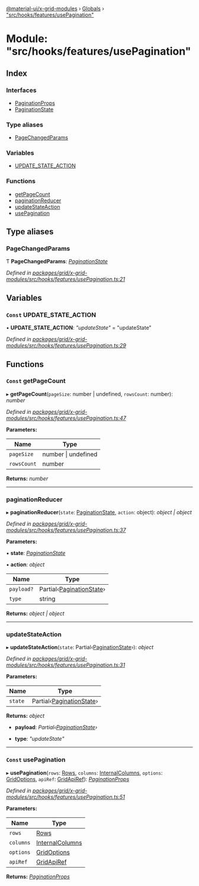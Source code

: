 [@material-ui/x-grid-modules](../README.md) › [Globals](../globals.md) › ["src/hooks/features/usePagination"](_src_hooks_features_usepagination_.md)

# Module: "src/hooks/features/usePagination"

## Index

### Interfaces

- [PaginationProps](../interfaces/_src_hooks_features_usepagination_.paginationprops.md)
- [PaginationState](../interfaces/_src_hooks_features_usepagination_.paginationstate.md)

### Type aliases

- [PageChangedParams](_src_hooks_features_usepagination_.md#pagechangedparams)

### Variables

- [UPDATE_STATE_ACTION](_src_hooks_features_usepagination_.md#const-update_state_action)

### Functions

- [getPageCount](_src_hooks_features_usepagination_.md#const-getpagecount)
- [paginationReducer](_src_hooks_features_usepagination_.md#paginationreducer)
- [updateStateAction](_src_hooks_features_usepagination_.md#updatestateaction)
- [usePagination](_src_hooks_features_usepagination_.md#const-usepagination)

## Type aliases

### PageChangedParams

Ƭ **PageChangedParams**: _[PaginationState](../interfaces/_src_hooks_features_usepagination_.paginationstate.md)_

_Defined in [packages/grid/x-grid-modules/src/hooks/features/usePagination.ts:21](https://github.com/mui-org/material-ui-x/blob/a679779/packages/grid/x-grid-modules/src/hooks/features/usePagination.ts#L21)_

## Variables

### `Const` UPDATE_STATE_ACTION

• **UPDATE_STATE_ACTION**: _"updateState"_ = "updateState"

_Defined in [packages/grid/x-grid-modules/src/hooks/features/usePagination.ts:29](https://github.com/mui-org/material-ui-x/blob/a679779/packages/grid/x-grid-modules/src/hooks/features/usePagination.ts#L29)_

## Functions

### `Const` getPageCount

▸ **getPageCount**(`pageSize`: number | undefined, `rowsCount`: number): _number_

_Defined in [packages/grid/x-grid-modules/src/hooks/features/usePagination.ts:47](https://github.com/mui-org/material-ui-x/blob/a679779/packages/grid/x-grid-modules/src/hooks/features/usePagination.ts#L47)_

**Parameters:**

| Name        | Type                    |
| ----------- | ----------------------- |
| `pageSize`  | number &#124; undefined |
| `rowsCount` | number                  |

**Returns:** _number_

---

### paginationReducer

▸ **paginationReducer**(`state`: [PaginationState](../interfaces/_src_hooks_features_usepagination_.paginationstate.md), `action`: object): _object | object_

_Defined in [packages/grid/x-grid-modules/src/hooks/features/usePagination.ts:37](https://github.com/mui-org/material-ui-x/blob/a679779/packages/grid/x-grid-modules/src/hooks/features/usePagination.ts#L37)_

**Parameters:**

▪ **state**: _[PaginationState](../interfaces/_src_hooks_features_usepagination_.paginationstate.md)_

▪ **action**: _object_

| Name       | Type                                                                                            |
| ---------- | ----------------------------------------------------------------------------------------------- |
| `payload?` | Partial‹[PaginationState](../interfaces/_src_hooks_features_usepagination_.paginationstate.md)› |
| `type`     | string                                                                                          |

**Returns:** _object | object_

---

### updateStateAction

▸ **updateStateAction**(`state`: Partial‹[PaginationState](../interfaces/_src_hooks_features_usepagination_.paginationstate.md)›): _object_

_Defined in [packages/grid/x-grid-modules/src/hooks/features/usePagination.ts:31](https://github.com/mui-org/material-ui-x/blob/a679779/packages/grid/x-grid-modules/src/hooks/features/usePagination.ts#L31)_

**Parameters:**

| Name    | Type                                                                                            |
| ------- | ----------------------------------------------------------------------------------------------- |
| `state` | Partial‹[PaginationState](../interfaces/_src_hooks_features_usepagination_.paginationstate.md)› |

**Returns:** _object_

- **payload**: _Partial‹[PaginationState](../interfaces/_src_hooks_features_usepagination_.paginationstate.md)›_

- **type**: _"updateState"_

---

### `Const` usePagination

▸ **usePagination**(`rows`: [Rows](_src_models_rows_.md#rows), `columns`: [InternalColumns](../interfaces/_src_models_coldef_coldef_.internalcolumns.md), `options`: [GridOptions](../interfaces/_src_models_gridoptions_.gridoptions.md), `apiRef`: [GridApiRef](_src_models_gridapiref_.md#gridapiref)): _[PaginationProps](../interfaces/_src_hooks_features_usepagination_.paginationprops.md)_

_Defined in [packages/grid/x-grid-modules/src/hooks/features/usePagination.ts:51](https://github.com/mui-org/material-ui-x/blob/a679779/packages/grid/x-grid-modules/src/hooks/features/usePagination.ts#L51)_

**Parameters:**

| Name      | Type                                                                           |
| --------- | ------------------------------------------------------------------------------ |
| `rows`    | [Rows](_src_models_rows_.md#rows)                                              |
| `columns` | [InternalColumns](../interfaces/_src_models_coldef_coldef_.internalcolumns.md) |
| `options` | [GridOptions](../interfaces/_src_models_gridoptions_.gridoptions.md)           |
| `apiRef`  | [GridApiRef](_src_models_gridapiref_.md#gridapiref)                            |

**Returns:** _[PaginationProps](../interfaces/_src_hooks_features_usepagination_.paginationprops.md)_
